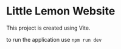 # Little Lemon Website

This project is created using Vite.

to run the application use `npm run dev`